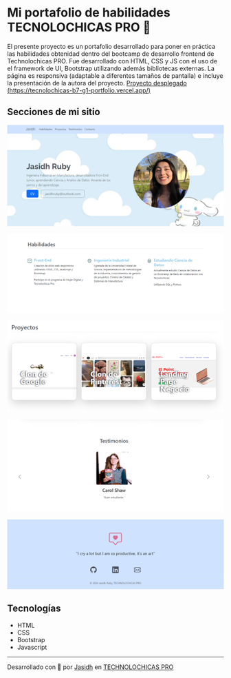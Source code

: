 # Mi portafolio de habilidades TECNOLOCHICAS PRO 💜
El presente proyecto es un portafolio desarrollado para poner en práctica las habilidades obtenidad dentro del bootcamp de desarrollo frontend de Technolochicas PRO.
Fue desarrollado con HTML, CSS y JS con el uso de el framework de UI, Bootstrap utilizando además bibliotecas externas.
La página es responsiva (adaptable a diferentes tamaños de pantalla) e incluye la presentación de la autora del proyecto.
[Proyecto desplegado (https://tecnolochicas-b7-g1-portfolio.vercel.app/)](https://tecnolochicas-b7-g1-portfolio.vercel.app/)
## Secciones de mi sitio
![Presentación](assets/readme/1.png)

![Habilidades](assets/readme/2.png)

![Proyectos](assets/readme/3.png)

![Testimonios](assets/readme/4.png)

![Contacto](assets/readme/5.png)
## Tecnologías
* HTML
* CSS
* Bootstrap 
* Javascript
---
Desarrollado con  💜 por [Jasidh](https://github.com/JasidhRuby) en [TECHNOLOCHICAS PRO](https://tecnolochicas.mx/)
